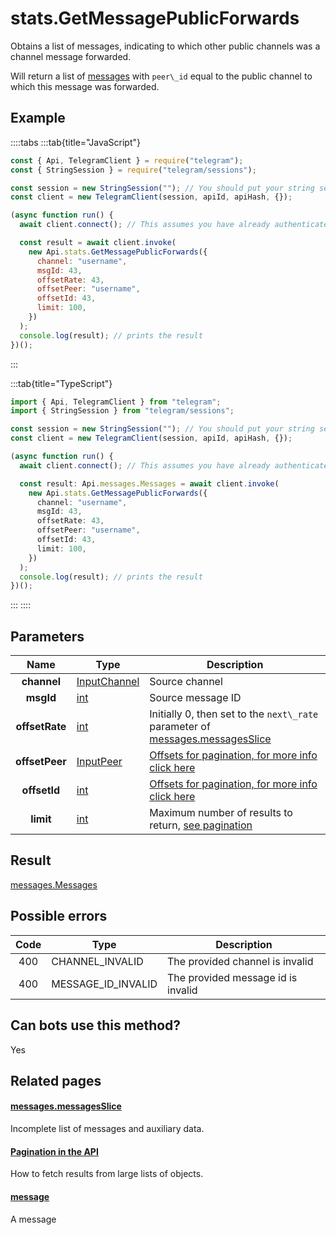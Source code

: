 # stats.GetMessagePublicForwards

Obtains a list of messages, indicating to which other public channels was a channel message forwarded.

Will return a list of [messages](https://core.telegram.org/constructor/message) with `peer\_id` equal to the public channel to which this message was forwarded.

## Example

::::tabs
:::tab{title="JavaScript"}

```js
const { Api, TelegramClient } = require("telegram");
const { StringSession } = require("telegram/sessions");

const session = new StringSession(""); // You should put your string session here
const client = new TelegramClient(session, apiId, apiHash, {});

(async function run() {
  await client.connect(); // This assumes you have already authenticated with .start()

  const result = await client.invoke(
    new Api.stats.GetMessagePublicForwards({
      channel: "username",
      msgId: 43,
      offsetRate: 43,
      offsetPeer: "username",
      offsetId: 43,
      limit: 100,
    })
  );
  console.log(result); // prints the result
})();
```

:::

:::tab{title="TypeScript"}

```ts
import { Api, TelegramClient } from "telegram";
import { StringSession } from "telegram/sessions";

const session = new StringSession(""); // You should put your string session here
const client = new TelegramClient(session, apiId, apiHash, {});

(async function run() {
  await client.connect(); // This assumes you have already authenticated with .start()

  const result: Api.messages.Messages = await client.invoke(
    new Api.stats.GetMessagePublicForwards({
      channel: "username",
      msgId: 43,
      offsetRate: 43,
      offsetPeer: "username",
      offsetId: 43,
      limit: 100,
    })
  );
  console.log(result); // prints the result
})();
```

:::
::::

## Parameters

|      Name      | Type                                                        | Description                                                                                                                                   |
| :------------: | ----------------------------------------------------------- | --------------------------------------------------------------------------------------------------------------------------------------------- |
|  **channel**   | [InputChannel](https://core.telegram.org/type/InputChannel) | Source channel                                                                                                                                |
|   **msgId**    | [int](https://core.telegram.org/type/int)                   | Source message ID                                                                                                                             |
| **offsetRate** | [int](https://core.telegram.org/type/int)                   | Initially 0, then set to the `next\_rate` parameter of [messages.messagesSlice](https://core.telegram.org/constructor/messages.messagesSlice) |
| **offsetPeer** | [InputPeer](https://core.telegram.org/type/InputPeer)       | [Offsets for pagination, for more info click here](https://core.telegram.org/api/offsets)                                                     |
|  **offsetId**  | [int](https://core.telegram.org/type/int)                   | [Offsets for pagination, for more info click here](https://core.telegram.org/api/offsets)                                                     |
|   **limit**    | [int](https://core.telegram.org/type/int)                   | Maximum number of results to return, [see pagination](https://core.telegram.org/api/offsets)                                                  |

## Result

[messages.Messages](https://core.telegram.org/type/messages.Messages)

## Possible errors

| Code | Type               | Description                        |
| :--: | ------------------ | ---------------------------------- |
| 400  | CHANNEL_INVALID    | The provided channel is invalid    |
| 400  | MESSAGE_ID_INVALID | The provided message id is invalid |

## Can bots use this method?

Yes

## Related pages

#### [messages.messagesSlice](https://core.telegram.org/constructor/messages.messagesSlice)

Incomplete list of messages and auxiliary data.

#### [Pagination in the API](https://core.telegram.org/api/offsets)

How to fetch results from large lists of objects.

#### [message](https://core.telegram.org/constructor/message)

A message
